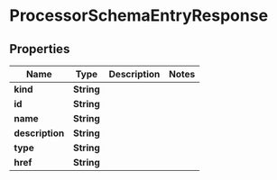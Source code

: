 

# ProcessorSchemaEntryResponse


## Properties

Name | Type | Description | Notes
------------ | ------------- | ------------- | -------------
**kind** | **String** |  | 
**id** | **String** |  | 
**name** | **String** |  | 
**description** | **String** |  | 
**type** | **String** |  | 
**href** | **String** |  | 



